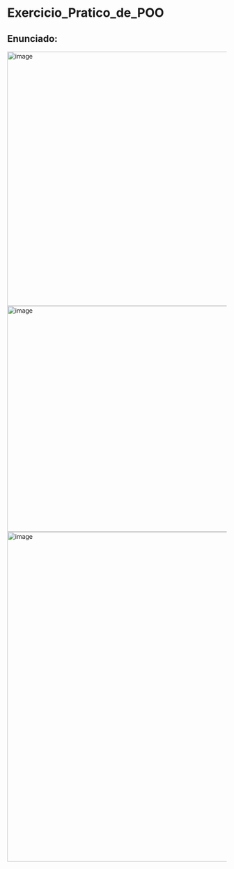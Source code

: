 # Exercicio_Pratico_de_POO

## Enunciado: 
<img width="779" height="583" alt="image" src="https://github.com/user-attachments/assets/8e23a5be-da31-42d4-bda2-d3930e72a299" />
<img width="924" height="518" alt="image" src="https://github.com/user-attachments/assets/4a69ae78-04c8-4412-b1f6-d7e8f6dcc5a5" />
<img width="911" height="756" alt="image" src="https://github.com/user-attachments/assets/95be6101-58f6-475b-abfa-be1149a3a7e6" />


